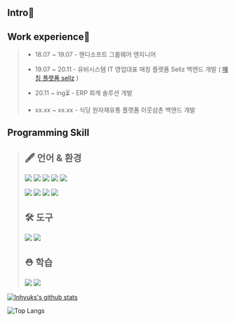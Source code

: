 
Intro🧑
----

Work experience🚩
----
> + 18.07 ~ 19.07 - 핸디소프트 그룹웨어 엔지니어
> + 19.07 ~ 20.11 - 유비시스템 IT 영업대표 매칭 플랫폼 Sellz 백엔드 개발 ( [매칭 플랫폼 sellz](sellz.co.kr) )
> + 20.11 ~ ing⏳     - ERP 회계 솔루션 개발
>
>
> + xx.xx ~ xx.xx   - 식당 원자재유통 플랫폼 이웃삼촌 백엔드 개발



Programming Skill
----

>🖋 언어 & 환경
>-
><img src="https://img.shields.io/badge/JAVA-007396?style=for-the-badge&logo=java&logoColor=white"> <img src="https://img.shields.io/badge/javascript-F7DF1E?style=for-the-badge&logo=javascript&logoColor=black"> <img src="https://img.shields.io/badge/Spring-6DB33F?style=for-the-badge&logo=Spring&logoColor=white"> <img src="https://img.shields.io/badge/oracle-F80000?style=for-the-badge&logo=oracle&logoColor=white"> <img src="https://img.shields.io/badge/mysql-4479A1?style=for-the-badge&logo=mysql&logoColor=white"> 
>
><img src="https://img.shields.io/badge/bootstrap-7952B3?style=for-the-badge&logo=bootstrap&logoColor=white"> <img src="https://img.shields.io/badge/linux-FCC624?style=for-the-badge&logo=linux&logoColor=black"> <img src="https://img.shields.io/badge/aws-232F3E?style=for-the-badge&logo=aws&logoColor=white"> <img src="https://img.shields.io/badge/apache tomcat-F8DC75?style=for-the-badge&logo=apachetomcat&logoColor=black">
>
>
>🛠 도구
>-
><img src="https://img.shields.io/badge/github-181717?style=for-the-badge&logo=github&logoColor=white"> <img src="https://img.shields.io/badge/swagger-85EA2D?style=for-the-badge&logo=Swagger&logoColor=black">
>
>⛑ 학습
>-
><img src="https://img.shields.io/badge/vue.js-4FC08D?style=for-the-badge&logo=Vue.js&logoColor=black"> <img src="https://img.shields.io/badge/React-61DAFB?style=for-the-badge&logo=React&logoColor=black">




[![Inhyuks's github stats](https://github-readme-stats.vercel.app/api?username=inhyuks&&show_icons=true&theme=highcontrast)](https://github.com/anuraghazra/github-readme-stats)


![Top Langs](https://github-readme-stats.vercel.app/api/top-langs/?username=inhyuks&theme=highcontrast)


<!--
https://simpleicons.org/

**inhyuks/inhyuks** is a ✨ _special_ ✨ repository because its `README.md` (this file) appears on your GitHub profile.

Here are some ideas to get you started:

- 🔭 I’m currently working on ...
- 🌱 I’m currently learning ...
- 👯 I’m looking to collaborate on ...
- 🤔 I’m looking for help with ...
- 💬 Ask me about ...
- 📫 How to reach me: ...
- 😄 Pronouns: ...
- ⚡ Fun fact: ...
-->
